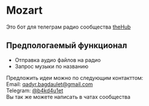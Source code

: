 # Mozart

Это бот для телеграм радио сообщества [theHub](https://thehub.su/)

## Предпологаемый функционал

- Отправка аудио файлов на радио
- Запрос музыки по названию

Предложить идеи можно по следующим контакттом:  
Email: <qadyr.bagdaulet@gmail.com>  
Telegram: [@b4kd4u1et](https://t.me/b4kd4u1et)  
Вы так же можете написать в чатах сообщества
